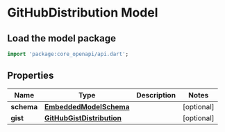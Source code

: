 # GitHubDistribution Model

## Load the model package
```dart
import 'package:core_openapi/api.dart';
```

## Properties
Name | Type | Description | Notes
------------ | ------------- | ------------- | -------------
**schema** | [**EmbeddedModelSchema**](EmbeddedModelSchema) |  | [optional] 
**gist** | [**GitHubGistDistribution**](GitHubGistDistribution) |  | [optional] 




